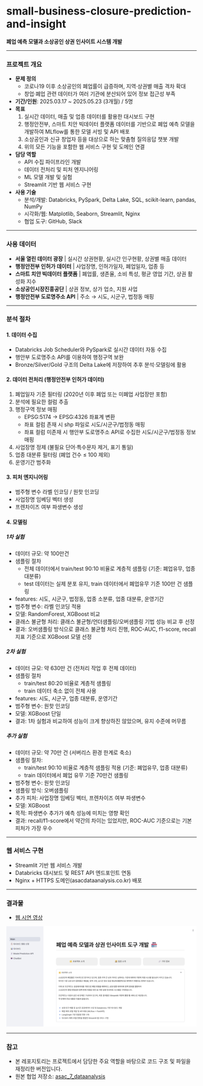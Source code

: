 # small-business-closure-prediction-and-insight
**폐업 예측 모델과 소상공인 상권 인사이트 시스템 개발** 

---

### 프로젝트 개요 
- **문제 정의**  
    - 코로나19 이후 소상공인의 폐업률이 급증하며, 지역·상권별 매출 격차 확대  
    - 창업·폐업 관련 데이터가 여러 기관에 분산되어 있어 정보 접근성 부족  
- **기간/인원**: 2025.03.17 ~ 2025.05.23 (3개월) / 5명  
- **목표**  
    1. 실시간 데이터, 매출 및 업종 데이터를 활용한 대시보드 구현
    2. 행정안전부, 스마트 치안 빅데이터 플랫폼 데이터를 기반으로 폐업 예측 모델을 개발하여 MLflow를 통한 모델 서빙 및 API 배포
    3. 소상공인과 신규 창업자 등을 대상으로 하는 맞춤형 질의응답 챗봇 개발   
    4. 위의 모든 기능을 포함한 웹 서비스 구현 및 도메인 연결  
- **담당 역할**  
    - API 수집 파이프라인 개발
    - 데이터 전처리 및 피처 엔지니어링  
    - ML 모델 개발 및 실험
    - Streamlit 기반 웹 서비스 구현   
- **사용 기술**  
    - 분석/개발: Databricks, PySpark, Delta Lake, SQL, scikit-learn, pandas, NumPy  
    - 시각화/웹: Matplotlib, Seaborn, Streamlit, Nginx
    - 협업 도구: GitHub, Slack  

--- 

### 사용 데이터 
- **서울 열린 데이터 광장** | 실시간 상권현황, 실시간 인구현황, 상권별 매출 데이터 
- **행정안전부 인허가 데이터** | 사업장명, 인허가일자, 폐업일자, 업종 등 
- **스마트 치안 빅데이터 플랫폼** | 폐업률, 생존율, 소비 특성, 평균 영업 기간, 상권 활성화 지수 
- **소상공인시장진흥공단** | 상권 정보, 상가 업소, 지원 사업  
- **행정안전부 도로명주소 API** | 주소 → 시도, 시군구, 법정동 매핑 

---

### 분석 절차 
#### 1. 데이터 수집 
- Databricks Job Scheduler와 PySpark로 실시간 데이터 자동 수집 
- 행안부 도로명주소 API를 이용하여 행정구역 보완  
- Bronze/Silver/Gold 구조의 Delta Lake에 저장하여 추후 분석·모델링에 활용  

#### 2. 데이터 전처리 (행정안전부 인허가 데이터)  
1. 폐업일자 기준 필터링 (2020년 이후 폐업 또는 미폐업 사업장만 포함) 
2. 분석에 필요한 컬럼 추출  
3. 행정구역 정보 매핑  
    - EPSG:5174 → EPSG:4326 좌표계 변환 
    - 좌표 컬럼 존재 시 shp 파일로 시도/시군구/법정동 매핑 
    - 좌표 컬럼 미존재 시 행안부 도로명주소 API로 수집한 시도/시군구/법정동 정보 매핑  
4. 사업장명 정제 (불필요 단어·특수문자 제거, 표기 통일)  
5. 업종 대분류 필터링 (폐업 건수 ≤ 100 제외) 
6. 운영기간 범주화  

#### 3. 피처 엔지니어링  
- 범주형 변수 라벨 인코딩 / 원핫 인코딩  
- 사업장명 임베딩 벡터 생성  
- 프렌차이즈 여부 파생변수 생성 

#### 4. 모델링   
##### **1차 실험**  
- 데이터 규모: 약 100만건 
- 샘플링 절차
    - 전체 데이터에서 train/test 90:10 비율로 계층적 샘플링 (기준: 폐업유무, 업종 대분류)  
    - test 데이터는 실제 분포 유지, train 데이터에서 폐업유무 기준 100만 건 샘플링  
- features: 시도, 시군구, 법정동, 업종 소분류, 업종 대분류, 운영기간  
- 범주형 변수: 라벨 인코딩 적용 
- 모델: RandomForest, XGBoost 비교  
- 클래스 불균형 처리: 클래스 불균형/언더샘플링/오버샘플링 기법 성능 비교 후 선정  
- 결과: 오버샘플링 방식으로 클래스 불균형 처리 진행, ROC-AUC, f1-score, recall 지표 기준으로 XGBoost 모델 선정 
##### **2차 실험**  
- 데이터 규모: 약 630만 건 (전처리 작업 후 전체 데이터) 
- 샘플링 절차
    - train/test 80:20 비율로 계층적 샘플링
    - train 데이터 축소 없이 전체 사용  
- features: 시도, 시군구, 업종 대분류, 운영기간 
- 범주형 변수: 원핫 인코딩  
- 모델: XGBoost 단일 
- 결과: 1차 실험과 비교하여 성능이 크게 향상하진 않았으며, 유지 수준에 머무름 
##### **추가 실험**    
- 데이터 규모: 약 70만 건 (서버리스 환경 한계로 축소)
- 샘플링 절차: 
    - train/test 90:10 비율로 계층적 샘플링 적용 (기준: 폐업유무, 업종 대분류)
    - train 데이터에서 폐업 유무 기준 70만건 샘플링 
- 범주형 변수: 원핫 인코딩 
- 샘플링 방식: 오버샘플링  
- 추가 피처: 사업장명 임베딩 벡터, 프렌차이즈 여부 파생변수 
- 모델: XGBoost 
- 목적: 파생변수 추가가 예측 성능에 미치는 영향 확인  
- 결과: recall/f1-score에서 약간의 차이는 있었지만, ROC-AUC 기준으로는 기본 피처가 가장 우수 

---  

### 웹 서비스 구현 
- Streamlit 기반 웹 서비스 개발
- Databricks 대시보드 및 REST API 엔드포인트 연동
- Nginx + HTTPS 도메인(asacdataanalysis.co.kr) 배포

--- 

### 결과물 
- [웹 시연 영상](https://drive.google.com/file/d/1bIU9HW_oHcoDe9Y-D2o9LXvAtu7P-KUD/view?usp=drive_link)  

![웹 서비스 메인 페이지](https://github.com/seoyoung-J/small-business-closure-prediction-and-insight/blob/main/StreamlitApp/assets/images/main_page.png?raw=true
)

---

### 참고 
- 본 레포지토리는 프로젝트에서 담당한 주요 역할을 바탕으로 코드 구조 및 파일을 재정리한 버전입니다. 
- 원본 협업 저장소: [asac_7_dataanalysis](https://github.com/da-analysis/asac_7_dataanalysis.git) 

